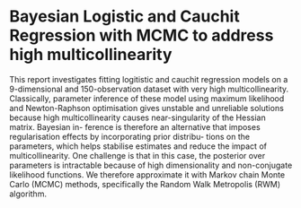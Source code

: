 # Bayesian Logistic and Cauchit Regression with MCMC to address high multicollinearity

This report investigates fitting logitistic and cauchit regression models on a 9-dimensional and 150-observation dataset with very high multicollinearity. Classically, parameter inference of these model using maximum likelihood and Newton-Raphson optimisation gives unstable and unreliable solutions because high multicollinearity causes near-singularity of the Hessian matrix. Bayesian in- ference is therefore an alternative that imposes regularisation effects by incorporating prior distribu- tions on the parameters, which helps stabilise estimates and reduce the impact of multicollinearity. One challenge is that in this case, the posterior over parameters is intractable because of high dimensionality and non-conjugate likelihood functions. We therefore approximate it with Markov chain Monte Carlo (MCMC) methods, specifically the Random Walk Metropolis (RWM) algorithm.

